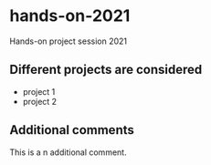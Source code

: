 # hands-on-2021
Hands-on project session 2021

## Different projects are considered

* project 1
* project 2

## Additional comments 

This is a n additional comment. 
